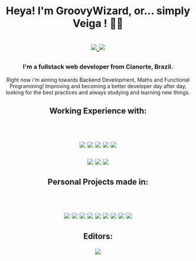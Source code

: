 <h1 align='center'> Heya! I'm GroovyWizard, or... simply Veiga ! 🧙‍♂️ 
<p/>
<p align='center'>
<a href="https://www.linkedin.com/in/lucas-felipe-da-veiga-792a06213/">
    <img src="https://img.shields.io/badge/linkedin-%230077B5.svg?&style=for-the-badge&logo=linkedin&logoColor=white" />
</a>
<a href="https://www.codewars.com/users/GroovyWizard">        
    <img src="https://img.shields.io/badge/Codewars-B1361E?style=for-the-badge&logo=Codewars&logoColor=white" />
</a>
</p>
  
 <p/>
</h1>

<h3 align='center'> I'm a fullstack web developer from Cianorte, Brazil. </h3>
<p align='center'>  Right now i'm aiming towards Backend Development, Maths and Functional Programming! Improving and becoming a better developer day after day, looking for the best practices and always studying and learning new things.  </p>


<h2 align='center'>
   Working Experience with:
     <p/>
    <br>
    <p align='center'>
      <img src="https://img.shields.io/badge/Django-092E20?style=for-the-badge&logo=django&logoColor=green" />
      <img src="https://img.shields.io/badge/Laravel-FF2D20?style=for-the-badge&logo=laravel&logoColor=white" />
      <img src="https://img.shields.io/badge/Vue.js-35495E?style=for-the-badge&logo=vuedotjs&logoColor=4FC08D" />
      <img src="https://img.shields.io/badge/Ruby_on_Rails-CC0000?style=for-the-badge&logo=ruby-on-rails&logoColor=white" />
      <img src="https://img.shields.io/badge/Node.js-339933?style=for-the-badge&logo=nodedotjs&logoColor=white" />
    </p>
    <p>
      <img src="https://img.shields.io/badge/Docker-2CA5E0?style=for-the-badge&logo=docker&logoColor=white" />
      <img src="https://img.shields.io/badge/Heroku-430098?style=for-the-badge&logo=heroku&logoColor=white" />
      <img src="https://img.shields.io/badge/Amazon_AWS-FF9900?style=for-the-badge&logo=amazonaws&logoColor=white" />
    </p>
</h2>

<h2 align='center'>
    Personal Projects made in:
     <p/>
    <br>
  <p align='center'>
  <img src="https://img.shields.io/badge/Ruby-CC342D?style=for-the-badge&logo=ruby&logoColor=white" />
  <img src="https://img.shields.io/badge/Haskell-5D4F85?style=for-the-badge&logo=haskell&logoColor=white" />
  <img src="https://img.shields.io/badge/Python-FFD43B?style=for-the-badge&logo=python&logoColor=blue" />
  <img src="https://img.shields.io/badge/Lua-2C2D72?style=for-the-badge&logo=lua&logoColor=white" />
  <img src="https://img.shields.io/badge/Elixir-4B275F?style=for-the-badge&logo=elixir&logoColor=white"/>
  <img src="https://img.shields.io/badge/C-00599C?style=for-the-badge&logo=c&logoColor=white"/>
  <img src="https://img.shields.io/badge/PHP-777BB4?style=for-the-badge&logo=php&logoColor=white"/>
  <img src="https://img.shields.io/badge/Unity-100000?style=for-the-badge&logo=unity&logoColor=white"/>
  <img src="https://img.shields.io/badge/Rust-000000?style=for-the-badge&logo=rust&logoColor=white"/>


</p>
</h2>


<h2 align='center'>
    Editors:
    <p/>
    <p align='center'>
          <img src="https://img.shields.io/badge/NeoVim-%2357A143.svg?&style=for-the-badge&logo=neovim&logoColor=white" />    
    </p>
</h2>



